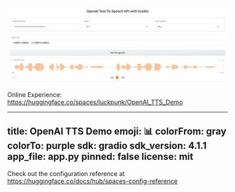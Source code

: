 ![](./preview.jpg)

Online Experience:
https://huggingface.co/spaces/luckpunk/OpenAI_TTS_Demo

---
title: OpenAI TTS Demo
emoji: 📊
colorFrom: gray
colorTo: purple
sdk: gradio
sdk_version: 4.1.1
app_file: app.py
pinned: false
license: mit
---

Check out the configuration reference at https://huggingface.co/docs/hub/spaces-config-reference


